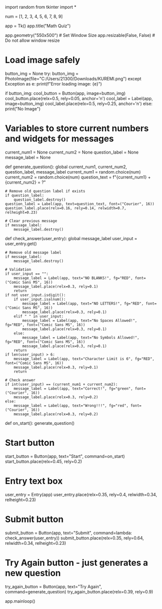 import random
from tkinter import *

num = [1, 2, 3, 4, 5, 6, 7, 8, 9]

app = Tk()
app.title("Math Quiz")

app.geometry("550x500")  # Set Window Size
app.resizable(False, False)  # Do not allow window resize

# Load image safely
button_img = None
try:
    button_img = PhotoImage(file="C:/Users/21300/Downloads/KUREMI.png")
except Exception as e:
    print(f"Error loading image: {e}")

if button_img:
    cool_button = Button(app, image=button_img)
    cool_button.place(relx=0.5, rely=0.05, anchor='n')
    cool_label = Label(app, image=button_img)
    cool_label.place(relx=0.5, rely=0.25, anchor='n')
else:
    print("No Image")

# Variables to store current numbers and widgets for messages
current_num1 = None
current_num2 = None
question_label = None
message_label = None

def generate_question():
    global current_num1, current_num2, question_label, message_label
    current_num1 = random.choice(num)
    current_num2 = random.choice(num)
    question_text = f"{current_num1} + {current_num2} = ?"

    # Remove old question label if exists
    if question_label:
        question_label.destroy()
    question_label = Label(app, text=question_text, font=("Courier", 16))
    question_label.place(relx=0.16, rely=0.14, relwidth=0.7, relheight=0.23)

    # Clear previous message
    if message_label:
        message_label.destroy()

def check_answer(user_entry):
    global message_label
    user_input = user_entry.get()

    # Remove old message label
    if message_label:
        message_label.destroy()

    # Validation
    if user_input == "":
        message_label = Label(app, text="NO BLANKS!", fg="RED", font=("Comic Sans MS", 16))
        message_label.place(relx=0.3, rely=0.1)
        return
    if not user_input.isdigit():
        if user_input.isalnum():
            message_label = Label(app, text="NO LETTERS!", fg="RED", font=("Comic Sans MS", 16))
            message_label.place(relx=0.3, rely=0.1)
        elif " " in user_input:
            message_label = Label(app, text="No Spaces Allowed!", fg="RED", font=("Comic Sans MS", 16))
            message_label.place(relx=0.3, rely=0.1)
        else:
            message_label = Label(app, text="No Symbols Allowed!", fg="RED", font=("Comic Sans MS", 16))
            message_label.place(relx=0.3, rely=0.1)
        return
    if len(user_input) > 6:
        message_label = Label(app, text="Character Limit is 6", fg="RED", font=("Comic Sans MS", 16))
        message_label.place(relx=0.3, rely=0.1)
        return

    # Check answer
    if int(user_input) == (current_num1 + current_num2):
        message_label = Label(app, text="Correct!", fg="green", font=("Courier", 16))
        message_label.place(relx=0.3, rely=0.2)
    else:
        message_label = Label(app, text="Wrong!!!", fg="red", font=("Courier", 16))
        message_label.place(relx=0.3, rely=0.2)

def on_start():
    generate_question()

# Start button
start_button = Button(app, text="Start", command=on_start)
start_button.place(relx=0.45, rely=0.2)

# Entry text box
user_entry = Entry(app)
user_entry.place(relx=0.35, rely=0.4, relwidth=0.34, relheight=0.23)

# Submit button
submit_button = Button(app, text="Submit", command=lambda: check_answer(user_entry))
submit_button.place(relx=0.35, rely=0.64, relwidth=0.34, relheight=0.23)

# Try Again button - just generates a new question
try_again_button = Button(app, text="Try Again", command=generate_question)
try_again_button.place(relx=0.39, rely=0.9)

app.mainloop()
